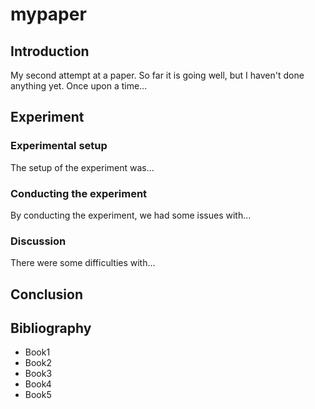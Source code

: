 # mypaper

## Introduction
My second attempt at a paper.
So far it is going well, but I haven't done anything yet.
Once upon a time...

## Experiment

### Experimental setup
The setup of the experiment was...

### Conducting the experiment
By conducting the experiment, we had some issues with...

### Discussion
There were some difficulties with...


## Conclusion 


## Bibliography

- Book1
- Book2
- Book3
- Book4
- Book5
